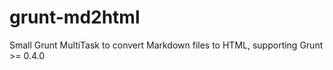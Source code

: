 grunt-md2html
=============

Small Grunt MultiTask to convert Markdown files to HTML, supporting Grunt >= 0.4.0